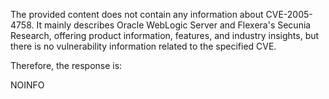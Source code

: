 The provided content does not contain any information about CVE-2005-4758. It mainly describes Oracle WebLogic Server and Flexera's Secunia Research, offering product information, features, and industry insights, but there is no vulnerability information related to the specified CVE.

Therefore, the response is:

NOINFO
